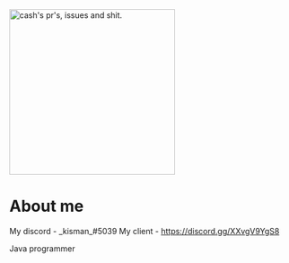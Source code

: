 <img height="295em" src="https://activity-graph.herokuapp.com/graph?username=kisman2000&theme=gruvbox" alt="cash's pr's, issues and shit.">
</a></div>

# About me
My discord - \_kisman_#5039
My client - https://discord.gg/XXvgV9YgS8

Java programmer
